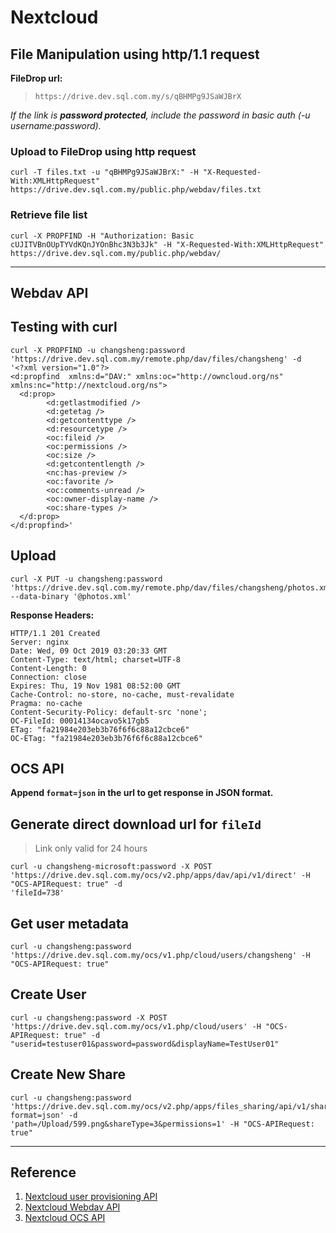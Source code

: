 # Nextcloud

## File Manipulation using http/1.1 request
**FileDrop url:**  
> `https://drive.dev.sql.com.my/s/qBHMPg9JSaWJBrX`

*If the link is **password protected**, include the password in basic auth (-u username:password).*
### Upload to FileDrop using http request 
```shell
curl -T files.txt -u "qBHMPg9JSaWJBrX:" -H "X-Requested-With:XMLHttpRequest" https://drive.dev.sql.com.my/public.php/webdav/files.txt
```

### Retrieve file list
```shell
curl -X PROPFIND -H "Authorization: Basic cUJITVBnOUpTYVdKQnJYOnBhc3N3b3Jk" -H "X-Requested-With:XMLHttpRequest" https://drive.dev.sql.com.my/public.php/webdav/
```

--- 
## Webdav API
## Testing with curl
```shell
curl -X PROPFIND -u changsheng:password 'https://drive.dev.sql.com.my/remote.php/dav/files/changsheng' -d 
'<?xml version="1.0"?>
<d:propfind  xmlns:d="DAV:" xmlns:oc="http://owncloud.org/ns" xmlns:nc="http://nextcloud.org/ns">
  <d:prop>
        <d:getlastmodified />
        <d:getetag />
        <d:getcontenttype />
        <d:resourcetype />
        <oc:fileid />
        <oc:permissions />
        <oc:size />
        <d:getcontentlength />
        <nc:has-preview />
        <oc:favorite />
        <oc:comments-unread />
        <oc:owner-display-name />
        <oc:share-types />
  </d:prop>
</d:propfind>'
```

###
## Upload
```shell
curl -X PUT -u changsheng:password 'https://drive.dev.sql.com.my/remote.php/dav/files/changsheng/photos.xml' --data-binary '@photos.xml'
```
**Response Headers:**
```
HTTP/1.1 201 Created
Server: nginx
Date: Wed, 09 Oct 2019 03:20:33 GMT
Content-Type: text/html; charset=UTF-8
Content-Length: 0
Connection: close
Expires: Thu, 19 Nov 1981 08:52:00 GMT
Cache-Control: no-store, no-cache, must-revalidate
Pragma: no-cache
Content-Security-Policy: default-src 'none';
OC-FileId: 00014134ocavo5k17gb5
ETag: "fa21984e203eb3b76f6f6c88a12cbce6"
OC-ETag: "fa21984e203eb3b76f6f6c88a12cbce6"
```

## OCS API 
**Append `format=json` in the url to get response in JSON format.**

###
## Generate direct download url for `fileId`
> Link only valid for 24 hours
```shell
curl -u changsheng-microsoft:password -X POST 'https://drive.dev.sql.com.my/ocs/v2.php/apps/dav/api/v1/direct' -H "OCS-APIRequest: true" -d 
'fileId=738'
```

###
## Get user metadata
```shell
curl -u changsheng:password 'https://drive.dev.sql.com.my/ocs/v1.php/cloud/users/changsheng' -H "OCS-APIRequest: true"
```

###
## Create User
```shell
curl -u changsheng:password -X POST 'https://drive.dev.sql.com.my/ocs/v1.php/cloud/users' -H "OCS-APIRequest: true" -d 
"userid=testuser01&password=password&displayName=TestUser01"
```
###
## Create New Share
```shell
curl -u changsheng:password 'https://drive.dev.sql.com.my/ocs/v2.php/apps/files_sharing/api/v1/shares?format=json' -d 
'path=/Upload/599.png&shareType=3&permissions=1' -H "OCS-APIRequest: true"
```
---

## Reference
1. [Nextcloud user provisioning API](https://docs.nextcloud.com/server/latest/admin_manual/configuration_user/user_provisioning_api.html)
2. [Nextcloud Webdav API](https://docs.nextcloud.com/server/latest/developer_manual/client_apis/WebDAV/index.html)
3. [Nextcloud OCS API](https://docs.nextcloud.com/server/latest/developer_manual/client_apis/OCS/index.html#)